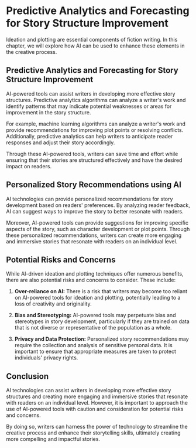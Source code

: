 Predictive Analytics and Forecasting for Story Structure Improvement
=========================================================================================================================

Ideation and plotting are essential components of fiction writing. In this chapter, we will explore how AI can be used to enhance these elements in the creative process.

Predictive Analytics and Forecasting for Story Structure Improvement
--------------------------------------------------------------------

AI-powered tools can assist writers in developing more effective story structures. Predictive analytics algorithms can analyze a writer's work and identify patterns that may indicate potential weaknesses or areas for improvement in the story structure.

For example, machine learning algorithms can analyze a writer's work and provide recommendations for improving plot points or resolving conflicts. Additionally, predictive analytics can help writers to anticipate reader responses and adjust their story accordingly.

Through these AI-powered tools, writers can save time and effort while ensuring that their stories are structured effectively and have the desired impact on readers.

Personalized Story Recommendations using AI
-------------------------------------------

AI technologies can provide personalized recommendations for story development based on readers' preferences. By analyzing reader feedback, AI can suggest ways to improve the story to better resonate with readers.

Moreover, AI-powered tools can provide suggestions for improving specific aspects of the story, such as character development or plot points. Through these personalized recommendations, writers can create more engaging and immersive stories that resonate with readers on an individual level.

Potential Risks and Concerns
----------------------------

While AI-driven ideation and plotting techniques offer numerous benefits, there are also potential risks and concerns to consider. These include:

1. **Over-reliance on AI:** There is a risk that writers may become too reliant on AI-powered tools for ideation and plotting, potentially leading to a loss of creativity and originality.

2. **Bias and Stereotyping:** AI-powered tools may perpetuate bias and stereotypes in story development, particularly if they are trained on data that is not diverse or representative of the population as a whole.

3. **Privacy and Data Protection:** Personalized story recommendations may require the collection and analysis of sensitive personal data. It is important to ensure that appropriate measures are taken to protect individuals' privacy rights.

Conclusion
----------

AI technologies can assist writers in developing more effective story structures and creating more engaging and immersive stories that resonate with readers on an individual level. However, it is important to approach the use of AI-powered tools with caution and consideration for potential risks and concerns.

By doing so, writers can harness the power of technology to streamline the creative process and enhance their storytelling skills, ultimately creating more compelling and impactful stories.


